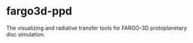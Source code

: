 # fargo3d-ppd
The visualizing and radiative transfer tools for FARGO-3D protoplanetary disc simulation.
